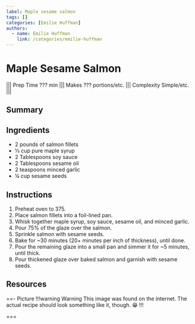 ```yaml
---
label: Maple sesame salmon
tags: []
categories: [Emilie Huffman]
authors:
  - name: Emilie Huffman
    link: /categories/emilie-huffman
---
```


# Maple Sesame Salmon
<!--- ![](/static/banners/???.webp) --->

||| Prep Time
??? min
||| Makes
??? portions/etc.
||| Complexity
Simple/etc.
|||

## Summary

## Ingredients
- 2 pounds of salmon fillets
- ⅓ cup pure maple syrup
- 2 Tablespoons soy sauce
- 2 Tablespoons sesame oil
- 2 teaspoons minced garlic
- ¼ cup sesame seeds

## Instructions
1. Preheat oven to 375.
2. Place salmon fillets into a foil-lined pan.
3. Whisk together maple syrup, soy sauce, sesame oil, and minced garlic.
4. Pour 75% of the glaze over the salmon.
5. Sprinkle salmon with sesame seeds.
6. Bake for ~30 minutes (20+ minutes per inch of thickness), until done.
7. Pour the remaining glaze into a small pan and simmer it for ~5 minutes, until thick.
8. Pour thickened glaze over baked salmon and garnish with sesame seeds.

## Resources
==- Picture
!!!warning Warning
This image was found on the internet. The actual recipe should look something like it, though. 😁
!!!
<!--- ![](/static/banners/tmp/???.webp) --->
===
